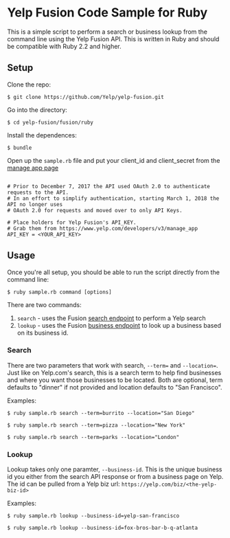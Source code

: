 # Yelp Fusion Code Sample for Ruby

This is a simple script to perform a search or business lookup from the command line using the Yelp Fusion API. This is written in Ruby and should be compatible with Ruby 2.2 and higher.

## Setup

Clone the repo:

```
$ git clone https://github.com/Yelp/yelp-fusion.git
```

Go into the directory:

```
$ cd yelp-fusion/fusion/ruby
```

Install the dependences:

```
$ bundle
```

Open up the `sample.rb` file and put your client_id and client_secret from the [manage app page](https://www.yelp.com/developers/v3/manage_app)

```

# Prior to December 7, 2017 the API used OAuth 2.0 to authenticate requests to the API.
# In an effort to simplify authentication, starting March 1, 2018 the API no longer uses
# OAuth 2.0 for requests and moved over to only API Keys.
```
```
# Place holders for Yelp Fusion's API_KEY.
# Grab them from https://www.yelp.com/developers/v3/manage_app
API_KEY = <YOUR_API_KEY>
```

## Usage

Once you're all setup, you should be able to run the script directly from the command line:

```
$ ruby sample.rb command [options]
```

There are two commands:

1. `search` - uses the Fusion [search endpoint](https://www.yelp.com/developers/documentation/v3/business_search) to perform a Yelp search
2. `lookup` - uses the Fusion [business endpoint](https://www.yelp.com/developers/documentation/v3/business) to look up a business based on its business id.

### Search

There are two parameters that work with search, `--term=` and `--location=`. Just like on Yelp.com's search, this is a search term to help find businesses and where you want those businesses to be located. Both are optional, term defaults to "dinner" if not provided and location defaults to "San Francisco".

Examples:

```
$ ruby sample.rb search --term=burrito --location="San Diego"
```

```
$ ruby sample.rb search --term=pizza --location="New York"
```

```
$ ruby sample.rb search --term=parks --location="London"
```

### Lookup

Lookup takes only one paramter, `--business-id`. This is the unique business id you either from the search API response or from a business page on Yelp. The id can be pulled from a Yelp biz url: `https://yelp.com/biz/<the-yelp-biz-id>`

Examples:

```
$ ruby sample.rb lookup --business-id=yelp-san-francisco
```

```
$ ruby sample.rb lookup --business-id=fox-bros-bar-b-q-atlanta
```
